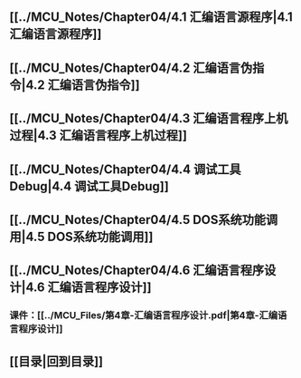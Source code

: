 ## [[../MCU_Notes/Chapter04/4.1 汇编语言源程序|4.1 汇编语言源程序]]
## [[../MCU_Notes/Chapter04/4.2 汇编语言伪指令|4.2 汇编语言伪指令]]
## [[../MCU_Notes/Chapter04/4.3 汇编语言程序上机过程|4.3 汇编语言程序上机过程]]
## [[../MCU_Notes/Chapter04/4.4 调试工具Debug|4.4 调试工具Debug]]
## [[../MCU_Notes/Chapter04/4.5 DOS系统功能调用|4.5 DOS系统功能调用]]
## [[../MCU_Notes/Chapter04/4.6 汇编语言程序设计|4.6 汇编语言程序设计]]
### 课件：[[../MCU_Files/第4章-汇编语言程序设计.pdf|第4章-汇编语言程序设计]]
## [[目录|回到目录]]